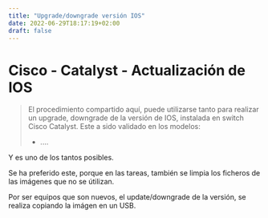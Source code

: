 ```yaml
---
title: "Upgrade/downgrade versión IOS"
date: 2022-06-29T18:17:19+02:00
draft: false
---
```


# Cisco - Catalyst - Actualización de IOS

> El procedimiento compartido aquí, puede utilizarse tanto para realizar un upgrade, downgrade de la versión de IOS, instalada en switch Cisco Catalyst. Este a sido validado en los modelos:
>
>- ....
>

Y es uno de los tantos posibles.

Se ha preferido este, porque en las tareas, también se limpia los ficheros de las imágenes que no se útilizan.

Por ser equipos que son nuevos, el update/downgrade de la versión, se realiza copiando la imágen en un USB.


